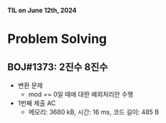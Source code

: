 **TIL on June 12th, 2024**

# Problem Solving
## BOJ#1373: 2진수 8진수
* 변환 문제
    - mod == 0일 때에 대한 예외처리만 수행
* 1번째 제출 AC
    - 메모리: 3680 kB, 시간: 16 ms, 코드 길이: 485 B


